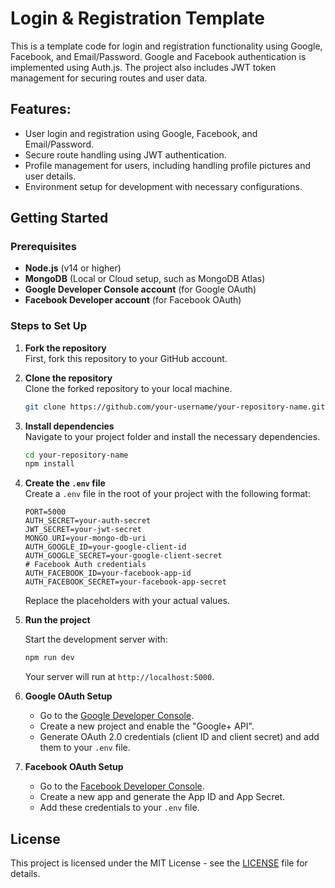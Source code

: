 
# Login & Registration Template

This is a template code for login and registration functionality using Google, Facebook, and Email/Password. Google and Facebook authentication is implemented using Auth.js. The project also includes JWT token management for securing routes and user data.

## Features:
- User login and registration using Google, Facebook, and Email/Password.
- Secure route handling using JWT authentication.
- Profile management for users, including handling profile pictures and user details.
- Environment setup for development with necessary configurations.

## Getting Started

### Prerequisites
- **Node.js** (v14 or higher)
- **MongoDB** (Local or Cloud setup, such as MongoDB Atlas)
- **Google Developer Console account** (for Google OAuth)
- **Facebook Developer account** (for Facebook OAuth)

### Steps to Set Up
1. **Fork the repository**  
   First, fork this repository to your GitHub account.

2. **Clone the repository**  
   Clone the forked repository to your local machine.

   ```bash
   git clone https://github.com/your-username/your-repository-name.git
   ```

3. **Install dependencies**  
   Navigate to your project folder and install the necessary dependencies.

   ```bash
   cd your-repository-name
   npm install
   ```

4. **Create the `.env` file**  
   Create a `.env` file in the root of your project with the following format:

   ```env
   PORT=5000
   AUTH_SECRET=your-auth-secret
   JWT_SECRET=your-jwt-secret
   MONGO_URI=your-mongo-db-uri
   AUTH_GOOGLE_ID=your-google-client-id
   AUTH_GOOGLE_SECRET=your-google-client-secret
   # Facebook Auth credentials
   AUTH_FACEBOOK_ID=your-facebook-app-id
   AUTH_FACEBOOK_SECRET=your-facebook-app-secret
   ```

   Replace the placeholders with your actual values.

5. **Run the project**

   Start the development server with:

   ```bash
   npm run dev
   ```

   Your server will run at `http://localhost:5000`.

6. **Google OAuth Setup**
   - Go to the [Google Developer Console](https://console.developers.google.com/).
   - Create a new project and enable the "Google+ API".
   - Generate OAuth 2.0 credentials (client ID and client secret) and add them to your `.env` file.

7. **Facebook OAuth Setup**
   - Go to the [Facebook Developer Console](https://developers.facebook.com/).
   - Create a new app and generate the App ID and App Secret.
   - Add these credentials to your `.env` file.

## License

This project is licensed under the MIT License - see the [LICENSE](LICENSE) file for details.

